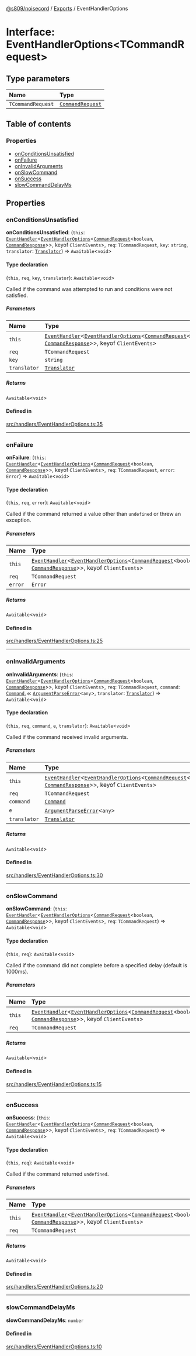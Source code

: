 [@s809/noisecord](../README.md) / [Exports](../modules.md) / EventHandlerOptions

# Interface: EventHandlerOptions<TCommandRequest\>

## Type parameters

| Name | Type |
| :------ | :------ |
| `TCommandRequest` | [`CommandRequest`](../classes/CommandRequest.md) |

## Table of contents

### Properties

- [onConditionsUnsatisfied](EventHandlerOptions.md#onconditionsunsatisfied)
- [onFailure](EventHandlerOptions.md#onfailure)
- [onInvalidArguments](EventHandlerOptions.md#oninvalidarguments)
- [onSlowCommand](EventHandlerOptions.md#onslowcommand)
- [onSuccess](EventHandlerOptions.md#onsuccess)
- [slowCommandDelayMs](EventHandlerOptions.md#slowcommanddelayms)

## Properties

### onConditionsUnsatisfied

 **onConditionsUnsatisfied**: (`this`: [`EventHandler`](../classes/EventHandler-1.md)<[`EventHandlerOptions`](EventHandlerOptions.md)<[`CommandRequest`](../classes/CommandRequest.md)<`boolean`, [`CommandResponse`](../classes/CommandResponse.md)\>\>, keyof `ClientEvents`\>, `req`: `TCommandRequest`, `key`: `string`, `translator`: [`Translator`](../classes/Translator-1.md)) => `Awaitable`<`void`\>

#### Type declaration

(`this`, `req`, `key`, `translator`): `Awaitable`<`void`\>

Called if the command was attempted to run and conditions were not satisfied.

##### Parameters

| Name | Type |
| :------ | :------ |
| `this` | [`EventHandler`](../classes/EventHandler-1.md)<[`EventHandlerOptions`](EventHandlerOptions.md)<[`CommandRequest`](../classes/CommandRequest.md)<`boolean`, [`CommandResponse`](../classes/CommandResponse.md)\>\>, keyof `ClientEvents`\> |
| `req` | `TCommandRequest` |
| `key` | `string` |
| `translator` | [`Translator`](../classes/Translator-1.md) |

##### Returns

`Awaitable`<`void`\>

#### Defined in

[src/handlers/EventHandlerOptions.ts:35](https://github.com/s809/noisecord/blob/b944b1f/src/handlers/EventHandlerOptions.ts#L35)

___

### onFailure

 **onFailure**: (`this`: [`EventHandler`](../classes/EventHandler-1.md)<[`EventHandlerOptions`](EventHandlerOptions.md)<[`CommandRequest`](../classes/CommandRequest.md)<`boolean`, [`CommandResponse`](../classes/CommandResponse.md)\>\>, keyof `ClientEvents`\>, `req`: `TCommandRequest`, `error`: `Error`) => `Awaitable`<`void`\>

#### Type declaration

(`this`, `req`, `error`): `Awaitable`<`void`\>

Called if the command returned a value other than `undefined` or threw an exception.

##### Parameters

| Name | Type |
| :------ | :------ |
| `this` | [`EventHandler`](../classes/EventHandler-1.md)<[`EventHandlerOptions`](EventHandlerOptions.md)<[`CommandRequest`](../classes/CommandRequest.md)<`boolean`, [`CommandResponse`](../classes/CommandResponse.md)\>\>, keyof `ClientEvents`\> |
| `req` | `TCommandRequest` |
| `error` | `Error` |

##### Returns

`Awaitable`<`void`\>

#### Defined in

[src/handlers/EventHandlerOptions.ts:25](https://github.com/s809/noisecord/blob/b944b1f/src/handlers/EventHandlerOptions.ts#L25)

___

### onInvalidArguments

 **onInvalidArguments**: (`this`: [`EventHandler`](../classes/EventHandler-1.md)<[`EventHandlerOptions`](EventHandlerOptions.md)<[`CommandRequest`](../classes/CommandRequest.md)<`boolean`, [`CommandResponse`](../classes/CommandResponse.md)\>\>, keyof `ClientEvents`\>, `req`: `TCommandRequest`, `command`: [`Command`](Command-1.md), `e`: [`ArgumentParseError`](../classes/ArgumentParseError-1.md)<`any`\>, `translator`: [`Translator`](../classes/Translator-1.md)) => `Awaitable`<`void`\>

#### Type declaration

(`this`, `req`, `command`, `e`, `translator`): `Awaitable`<`void`\>

Called if the command received invalid arguments.

##### Parameters

| Name | Type |
| :------ | :------ |
| `this` | [`EventHandler`](../classes/EventHandler-1.md)<[`EventHandlerOptions`](EventHandlerOptions.md)<[`CommandRequest`](../classes/CommandRequest.md)<`boolean`, [`CommandResponse`](../classes/CommandResponse.md)\>\>, keyof `ClientEvents`\> |
| `req` | `TCommandRequest` |
| `command` | [`Command`](Command-1.md) |
| `e` | [`ArgumentParseError`](../classes/ArgumentParseError-1.md)<`any`\> |
| `translator` | [`Translator`](../classes/Translator-1.md) |

##### Returns

`Awaitable`<`void`\>

#### Defined in

[src/handlers/EventHandlerOptions.ts:30](https://github.com/s809/noisecord/blob/b944b1f/src/handlers/EventHandlerOptions.ts#L30)

___

### onSlowCommand

 **onSlowCommand**: (`this`: [`EventHandler`](../classes/EventHandler-1.md)<[`EventHandlerOptions`](EventHandlerOptions.md)<[`CommandRequest`](../classes/CommandRequest.md)<`boolean`, [`CommandResponse`](../classes/CommandResponse.md)\>\>, keyof `ClientEvents`\>, `req`: `TCommandRequest`) => `Awaitable`<`void`\>

#### Type declaration

(`this`, `req`): `Awaitable`<`void`\>

Called if the command did not complete before a specified delay (default is 1000ms).

##### Parameters

| Name | Type |
| :------ | :------ |
| `this` | [`EventHandler`](../classes/EventHandler-1.md)<[`EventHandlerOptions`](EventHandlerOptions.md)<[`CommandRequest`](../classes/CommandRequest.md)<`boolean`, [`CommandResponse`](../classes/CommandResponse.md)\>\>, keyof `ClientEvents`\> |
| `req` | `TCommandRequest` |

##### Returns

`Awaitable`<`void`\>

#### Defined in

[src/handlers/EventHandlerOptions.ts:15](https://github.com/s809/noisecord/blob/b944b1f/src/handlers/EventHandlerOptions.ts#L15)

___

### onSuccess

 **onSuccess**: (`this`: [`EventHandler`](../classes/EventHandler-1.md)<[`EventHandlerOptions`](EventHandlerOptions.md)<[`CommandRequest`](../classes/CommandRequest.md)<`boolean`, [`CommandResponse`](../classes/CommandResponse.md)\>\>, keyof `ClientEvents`\>, `req`: `TCommandRequest`) => `Awaitable`<`void`\>

#### Type declaration

(`this`, `req`): `Awaitable`<`void`\>

Called if the command returned `undefined`.

##### Parameters

| Name | Type |
| :------ | :------ |
| `this` | [`EventHandler`](../classes/EventHandler-1.md)<[`EventHandlerOptions`](EventHandlerOptions.md)<[`CommandRequest`](../classes/CommandRequest.md)<`boolean`, [`CommandResponse`](../classes/CommandResponse.md)\>\>, keyof `ClientEvents`\> |
| `req` | `TCommandRequest` |

##### Returns

`Awaitable`<`void`\>

#### Defined in

[src/handlers/EventHandlerOptions.ts:20](https://github.com/s809/noisecord/blob/b944b1f/src/handlers/EventHandlerOptions.ts#L20)

___

### slowCommandDelayMs

 **slowCommandDelayMs**: `number`

#### Defined in

[src/handlers/EventHandlerOptions.ts:10](https://github.com/s809/noisecord/blob/b944b1f/src/handlers/EventHandlerOptions.ts#L10)
